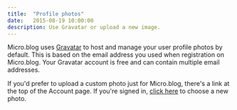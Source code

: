 ```yaml
---
title:  "Profile photos"
date:   2015-08-19 10:00:00
description: Use Gravatar or upload a new image.
---
```


Micro.blog uses [Gravatar](http://gravatar.com/) to host and manage your user profile photos by default. This is based on the email address you used when registration on Micro.blog. Your Gravatar account is free and can contain multiple email addresses.

If you'd prefer to upload a custom photo just for Micro.blog, there's a link at the top of the Account page. If you're signed in, [click here](https://micro.blog/account/photo) to choose a new photo.